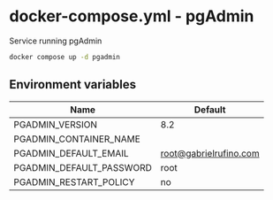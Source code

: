 # docker-compose.yml - pgAdmin

Service running pgAdmin

```bash
docker compose up -d pgadmin
```

## Environment variables

| **Name**                 | **Default**            |
| ------------------------ | ---------------------- |
| PGADMIN_VERSION          | 8.2                    |
| PGADMIN_CONTAINER_NAME   |                        |
| PGADMIN_DEFAULT_EMAIL    | root@gabrielrufino.com |
| PGADMIN_DEFAULT_PASSWORD | root                   |
| PGADMIN_RESTART_POLICY   | no                     |
